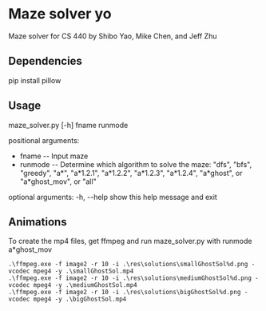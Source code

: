 # Maze solver yo
Maze solver for CS 440 by Shibo Yao, Mike Chen, and Jeff Zhu

## Dependencies
pip install pillow

## Usage

maze_solver.py [-h] fname runmode

positional arguments:  
* fname -- Input maze  
* runmode -- Determine which algorithm to solve the maze: "dfs", "bfs", "greedy", "a\*", "a\*1.2.1", "a\*1.2.2", "a\*1.2.3", "a\*1.2.4", "a\*ghost", or "a\*ghost_mov", or "all"

optional arguments:
  -h, --help  show this help message and exit

## Animations
To create the mp4 files, get ffmpeg and run maze_solver.py with runmode a*ghost_mov
```
.\ffmpeg.exe -f image2 -r 10 -i .\res\solutions\smallGhostSol%d.png -vcodec mpeg4 -y .\smallGhostSol.mp4
.\ffmpeg.exe -f image2 -r 10 -i .\res\solutions\mediumGhostSol%d.png -vcodec mpeg4 -y .\mediumGhostSol.mp4
.\ffmpeg.exe -f image2 -r 10 -i .\res\solutions\bigGhostSol%d.png -vcodec mpeg4 -y .\bigGhostSol.mp4
```
